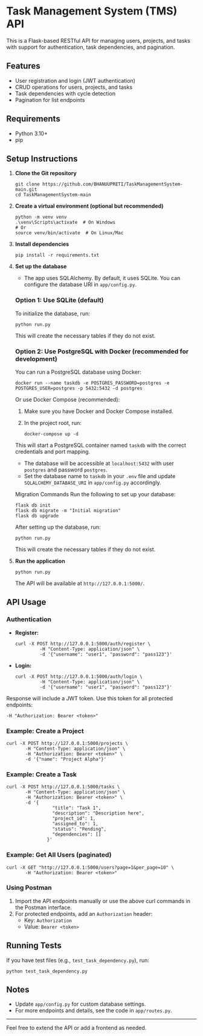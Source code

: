 # Task Management System (TMS) API

This is a Flask-based RESTful API for managing users, projects, and tasks with support for authentication, task dependencies, and pagination.

## Features
- User registration and login (JWT authentication)
- CRUD operations for users, projects, and tasks
- Task dependencies with cycle detection
- Pagination for list endpoints

## Requirements
- Python 3.10+
- pip

## Setup Instructions

1. **Clone the Git repository**

     ```
     git clone https://github.com/BHANUUPRETI/TaskManagementSystem-main.git
     cd TaskManagementSystem-main
     ```

2. **Create a virtual environment (optional but recommended)**

     ```
     python -m venv venv
     .\venv\Scripts\activate  # On Windows
     # Or
     source venv/bin/activate  # On Linux/Mac
     ```

3. **Install dependencies**

     ```
     pip install -r requirements.txt
     ```

4. **Set up the database**

     - The app uses SQLAlchemy. By default, it uses SQLite. You can configure the database URI in `app/config.py`.

     ### Option 1: Use SQLite (default)

     To initialize the database, run:

     ```
     python run.py
     ```

     This will create the necessary tables if they do not exist.

     ### Option 2: Use PostgreSQL with Docker (recommended for development)

     You can run a PostgreSQL database using Docker:

     ```
     docker run --name taskdb -e POSTGRES_PASSWORD=postgres -e POSTGRES_USER=postgres -p 5432:5432 -d postgres
     ```

     Or use Docker Compose (recommended):

     1. Make sure you have Docker and Docker Compose installed.
     2. In the project root, run:

          ```
          docker-compose up -d
          ```

     This will start a PostgreSQL container named `taskdb` with the correct credentials and port mapping.

     - The database will be accessible at `localhost:5432` with user `postgres` and password `postgres`.
     - Set the database name to `taskdb` in your `.env` file and update `SQLALCHEMY_DATABASE_URI` in `app/config.py` accordingly.

     Migration Commands
     Run the following to set up your database:

     ```
     flask db init
     flask db migrate -m "Initial migration"
     flask db upgrade
     ```

     After setting up the database, run:

     ```
     python run.py
     ```

     This will create the necessary tables if they do not exist.

5. **Run the application**

     ```
     python run.py
     ```

     The API will be available at `http://127.0.0.1:5000/`.
     

## API Usage

### Authentication

- **Register:**

  ```
  curl -X POST http://127.0.0.1:5000/auth/register \
           -H "Content-Type: application/json" \
           -d '{"username": "user1", "password": "pass123"}'
  ```

- **Login:**

  ```
  curl -X POST http://127.0.0.1:5000/auth/login \
           -H "Content-Type: application/json" \
           -d '{"username": "user1", "password": "pass123"}'
  ```

Response will include a JWT token. Use this token for all protected endpoints:

```
-H "Authorization: Bearer <token>"
```

### Example: Create a Project

```
curl -X POST http://127.0.0.1:5000/projects \
       -H "Content-Type: application/json" \
       -H "Authorization: Bearer <token>" \
       -d '{"name": "Project Alpha"}'
```

### Example: Create a Task

```
curl -X POST http://127.0.0.1:5000/tasks \
       -H "Content-Type: application/json" \
       -H "Authorization: Bearer <token>" \
       -d '{
                 "title": "Task 1",
                 "description": "Description here",
                 "project_id": 1,
                 "assigned_to": 1,
                 "status": "Pending",
                 "dependencies": []
               }'
```

### Example: Get All Users (paginated)

```
curl -X GET "http://127.0.0.1:5000/users?page=1&per_page=10" \
       -H "Authorization: Bearer <token>"
```

### Using Postman

1. Import the API endpoints manually or use the above curl commands in the Postman interface.
2. For protected endpoints, add an `Authorization` header:
     - Key: `Authorization`
     - Value: `Bearer <token>`

## Running Tests

If you have test files (e.g., `test_task_dependency.py`), run:

```
python test_task_dependency.py
```

## Notes

- Update `app/config.py` for custom database settings.
- For more endpoints and details, see the code in `app/routes.py`.

---

Feel free to extend the API or add a frontend as needed.
